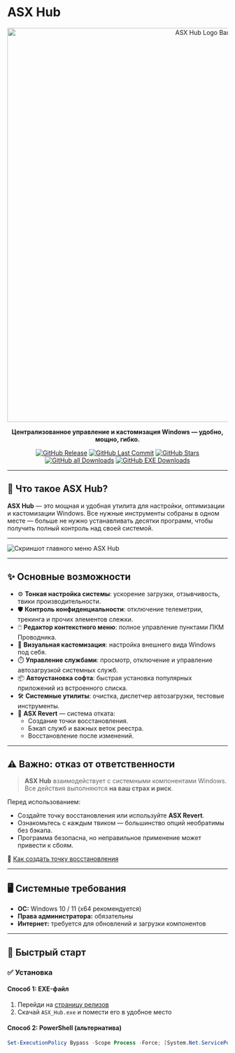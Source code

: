 # ASX Hub

<div align="center">
  <a href="https://github.com/ALFiX01/ASX_Hub">
    <img src="https://github.com/ALFiX01/ASX_Hub/blob/main/Files/Images/design.png?raw=true" alt="ASX Hub Logo Banner" width="900">
  </a>

  <br />

  <p><strong>Централизованное управление и кастомизация Windows — удобно, мощно, гибко.</strong></p>

  <p>
    <a href="https://github.com/ALFiX01/ASX-Hub/releases/latest"><img src="https://img.shields.io/github/v/release/ALFiX01/ASX-Hub?style=plastic" alt="GitHub Release"></a>
    <a href="https://github.com/ALFiX01/ASX-Hub/commits/main"><img src="https://img.shields.io/github/last-commit/ALFiX01/ASX-Hub?style=plastic" alt="GitHub Last Commit"></a>
    <a href="https://github.com/ALFiX01/ASX-Hub/stargazers"><img src="https://img.shields.io/github/stars/ALFiX01/ASX-Hub?style=plastic" alt="GitHub Stars"></a>
    <a href="https://github.com/ALFiX01/ASX-Hub/releases"><img src="https://img.shields.io/github/downloads/ALFiX01/ASX-Hub/total?style=plastic" alt="GitHub all Downloads"></a>
    <a href="https://github.com/ALFiX01/ASX-Hub/releases"><img src="https://img.shields.io/github/downloads/ALFiX01/ASX-Hub/ASX.Hub.exe?style=plastic" alt="GitHub EXE Downloads"></a>
  </p>
</div>

---

## 🧠 Что такое ASX Hub?

**ASX Hub** — это мощная и удобная утилита для настройки, оптимизации и кастомизации Windows. Все нужные инструменты собраны в одном месте — больше не нужно устанавливать десятки программ, чтобы получить полный контроль над своей системой.

---

![Скриншот главного меню ASX Hub](https://github.com/ALFiX01/ASX_Hub/blob/main/Files/Images/MainMenu.png?raw=true)

---

## ✨ Основные возможности

- ⚙️ **Тонкая настройка системы**: ускорение загрузки, отзывчивость, твики производительности.
- 🛡️ **Контроль конфиденциальности**: отключение телеметрии, трекинга и прочих элементов слежки.
- 🖱️ **Редактор контекстного меню**: полное управление пунктами ПКМ Проводника.
- 🎨 **Визуальная кастомизация**: настройка внешнего вида Windows под себя.
- ⏱️ **Управление службами**: просмотр, отключение и управление автозагрузкой системных служб.
- 📦 **Автоустановка софта**: быстрая установка популярных приложений из встроенного списка.
- 🛠️ **Системные утилиты**: очистка, диспетчер автозагрузки, тестовые инструменты.
- 🔄 **ASX Revert** — система отката:
  - Создание точки восстановления.
  - Бэкап служб и важных веток реестра.
  - Восстановление после изменений.

---

## ⚠️ Важно: отказ от ответственности

> **ASX Hub** взаимодействует с системными компонентами Windows. Все действия выполняются **на ваш страх и риск**.

Перед использованием:
- Создайте точку восстановления или используйте **ASX Revert**.
- Ознакомьтесь с каждым твиком — большинство опций необратимы без бэкапа.
- Программа безопасна, но неправильное применение может привести к сбоям.

📖 [Как создать точку восстановления](https://support.microsoft.com/ru-ru/help/12415/windows-10-recovery-options)

---

## 🖥️ Системные требования

- **ОС:** Windows 10 / 11 (x64 рекомендуется)
- **Права администратора:** обязательны
- **Интернет:** требуется для обновлений и загрузки компонентов

---

## 🚀 Быстрый старт

### ✅ Установка

#### Способ 1: EXE-файл

1. Перейди на [страницу релизов](https://github.com/ALFiX01/ASX-Hub/releases/latest)
2. Скачай `ASX_Hub.exe` и помести его в удобное место

#### Способ 2: PowerShell (альтернатива)

```powershell
Set-ExecutionPolicy Bypass -Scope Process -Force; [System.Net.ServicePointManager]::SecurityProtocol = 3072; iex ((New-Object System.Net.WebClient).DownloadString('https://bit.ly/ASX-Hub'))
